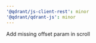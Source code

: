 ```yaml
---
'@qdrant/js-client-rest': minor
'@qdrant/qdrant-js': minor
---
```


Add missing offset param in scroll
